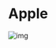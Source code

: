 # Apple
![img](https://github.com/Lucasods06/Apple-style-Page/assets/164939408/475e165c-5809-4123-bca8-535282f72f98)
